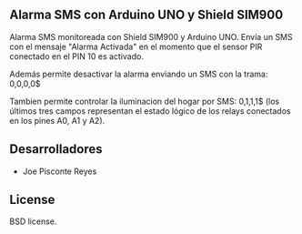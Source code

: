 ## Alarma SMS con Arduino UNO y Shield SIM900

Alarma SMS monitoreada con Shield SIM900 y Arduino UNO.
Envía un SMS con el mensaje "Alarma Activada" en el momento que el sensor PIR conectado en el PIN 10 es activado.

Además permite desactivar la alarma enviando un SMS con la trama: 0,0,0,0$

Tambien permite controlar la iluminacion del hogar por SMS: 0,1,1,1$ (los últimos tres campos representan el estado lógico de los relays conectados en los pines A0, A1 y A2).

## Desarrolladores

- Joe Pisconte Reyes

## License

BSD license.

